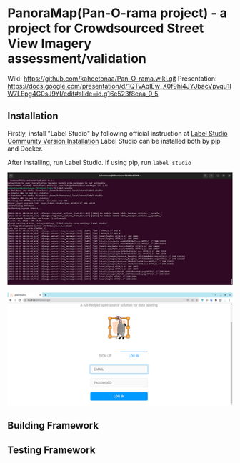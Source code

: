 # PanoraMap(Pan-O-rama  project) - a project for Crowdsourced Street View Imagery assessment/validation
Wiki: https://github.com/kaheetonaa/Pan-O-rama.wiki.git
Presentation: https://docs.google.com/presentation/d/1QTvAqIEw_X0f9hi4JYJbacVpvqu1IW7LEpg4G0sJ9YI/edit#slide=id.g16e523f8eaa_0_5


## Installation
Firstly, install "Label Studio" by following official instruction at [Label Studio Community Version Installation](https://labelstud.io/guide/install.html)
Label Studio can be installed both by pip and Docker.

After installing, run Label Studio. If using pip, run 
``label studio``

![Step 1: Start the server](Assets/Guide/01-start-server.png)

![Step 2: Interface](Assets/Guide/02-Label-Studio-Interface.png)

## Building Framework

## Testing Framework


